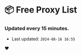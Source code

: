 # :package: Free Proxy List
### Updated every 15 minutes.

- Last updated: `2024-08-16 16:55`

:heart:
